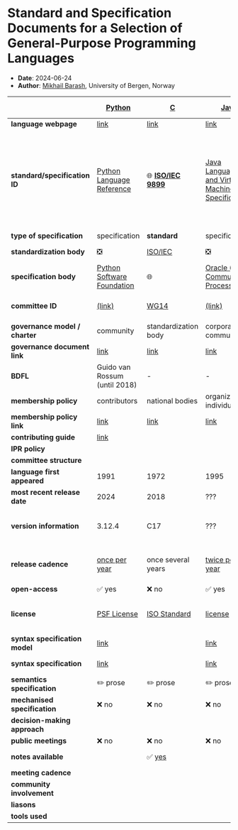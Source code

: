 # Standard and Specification Documents for a Selection of General-Purpose Programming Languages

- **Date**: 2024-06-24
- **Author**: [Mikhail Barash](https://github.com/mikbar-uib), University of Bergen, Norway

|                                | **[Python](https://en.wikipedia.org/wiki/Python_(programming_language))**   | **[C](https://en.wikipedia.org/wiki/C_(programming_language))**                      | **[Java](https://en.wikipedia.org/wiki/Java_(programming_language))**                     | **[C++](https://en.wikipedia.org/wiki/C%2B%2B)**                                    | **[C#](https://en.wikipedia.org/wiki/C_Sharp_(programming_language))**                                                                                                         | **[ECMAScript](https://en.wikipedia.org/wiki/JavaScript)**                                                      | **[Visual Basic .NET](https://en.wikipedia.org/wiki/Visual_Basic_(.NET))**                            | **[SQL](https://en.wikipedia.org/wiki/SQL)**                                       | **[PHP](https://en.wikipedia.org/wiki/PHP)**                               | **[Go](https://en.wikipedia.org/wiki/Go_(programming_language))**                                  | **[Assembly](https://en.wikipedia.org/wiki/Assembly_language)**                      | **[R](https://en.wikipedia.org/wiki/R_(programming_language))**                                        | **[Swift](https://en.wikipedia.org/wiki/Swift_(programming_language))**                                           | **[Ruby](https://en.wikipedia.org/wiki/Ruby_(programming_language))**                                      | **[Rust](https://en.wikipedia.org/wiki/Rust_(programming_language))** | **[Fortran](https://en.wikipedia.org/wiki/Fortran)**                                                                                                                                                                                                                                                                                                                                                                 | **[Ada](https://en.wikipedia.org/wiki/Ada_(programming_language))**                | **[Perl](https://en.wikipedia.org/wiki/Perl)**                                                                          | **[F#](https://en.wikipedia.org/wiki/F_Sharp_(programming_language))**   | **[COBOL](https://en.wikipedia.org/wiki/COBOL)**                                   | **[Dart](https://en.wikipedia.org/wiki/Dart_(programming_language))**                                                | **[Lua](https://en.wikipedia.org/wiki/Lua_(programming_language))** | **[Julia](https://en.wikipedia.org/wiki/Julia_(programming_language))** | **[Scala](https://en.wikipedia.org/wiki/Scala_(programming_language))**             | **[Haskell](https://en.wikipedia.org/wiki/Haskell)**                                     | **[TypeScript](https://en.wikipedia.org/wiki/TypeScript)**                     | **[D](https://en.wikipedia.org/wiki/D_(programming_language))** | **[Kotlin](https://en.wikipedia.org/wiki/Kotlin_(programming_language))**      | **[Groovy](https://en.wikipedia.org/wiki/Apache_Groovy)**                                              | **[Zig](https://en.wikipedia.org/wiki/Zig_(programming_language))** | **[Scheme](https://en.wikipedia.org/wiki/Scheme_(programming_language))**                        | **[Prolog](https://en.wikipedia.org/wiki/Prolog)**                                  | **[HTML](https://en.wikipedia.org/wiki/HTML)**                                   | **[WebAssembly](https://en.wikipedia.org/wiki/WebAssembly)**                                | **[CSS](https://en.wikipedia.org/wiki/CSS)**                               |
|--------------------------------|-----------------------------------------------------------------------------|--------------------------------------------------------------------------------------|-------------------------------------------------------------------------------------------|-------------------------------------------------------------------------------------|--------------------------------------------------------------------------------------------------------------------------------------------------------------------------------|-----------------------------------------------------------------------------------------------------------------|-------------------------------------------------------------------------------------------------------|------------------------------------------------------------------------------------|----------------------------------------------------------------------------|----------------------------------------------------------------------------------------------------|--------------------------------------------------------------------------------------|--------------------------------------------------------------------------------------------------------|-------------------------------------------------------------------------------------------------------------------|------------------------------------------------------------------------------------------------------------|-----------------------------------------------------------------------|----------------------------------------------------------------------------------------------------------------------------------------------------------------------------------------------------------------------------------------------------------------------------------------------------------------------------------------------------------------------------------------------------------------------|------------------------------------------------------------------------------------|-------------------------------------------------------------------------------------------------------------------------|--------------------------------------------------------------------------|------------------------------------------------------------------------------------|----------------------------------------------------------------------------------------------------------------------|---------------------------------------------------------------------|-------------------------------------------------------------------------|-------------------------------------------------------------------------------------|------------------------------------------------------------------------------------------|--------------------------------------------------------------------------------|-----------------------------------------------------------------|--------------------------------------------------------------------------------|--------------------------------------------------------------------------------------------------------|---------------------------------------------------------------------|--------------------------------------------------------------------------------------------------|-------------------------------------------------------------------------------------|----------------------------------------------------------------------------------|---------------------------------------------------------------------------------------------|----------------------------------------------------------------------------|
| **language webpage**           | [link](https://www.python.org/)                                             | [link](https://www.open-std.org/jtc1/sc22/wg14/)                                     | [link](https://www.oracle.com/java/)                                                      | [link](https://isocpp.org/)                                                         | [link](https://learn.microsoft.com/en-us/dotnet/csharp/)                                                                                                                       | [link](https://tc39.es/)                                                                                        | [link](https://learn.microsoft.com/en-gb/dotnet/visual-basic/)                                        |                                                                                    | [link](https://www.php.net/)                                               | [link](https://go.dev/)                                                                            |                                                                                      | [link](https://www.r-project.org/)                                                                     | [link](https://www.swift.org/)                                                                                    | [link](https://www.ruby-lang.org/en/)                                                                      | [link](https://www.rust-lang.org/)                                    | [link](https://fortran-lang.org/)                                                                                                                                                                                                                                                                                                                                                                                    | [link](https://www.adaic.org/)                                                     | [link](https://www.perl.org/)                                                                                           | [link](https://fsharp.org/), [link](https://fsharp.github.io/)           |                                                                                    | [link](https://dart.dev/)                                                                                            | [link](https://www.lua.org/)                                        | [link](https://julialang.org/)                                          | [link](http://www.scala-lang.org/)                                                  | [link](http://haskell.org/)                                                              | [link](https://www.typescriptlang.org/)                                        | [link](https://dlang.org/)                                      | [link](https://kotlinlang.org/)                                                | [link](https://groovy-lang.org/)                                                                       | [link](https://ziglang.org/)                                        | [link](https://www.scheme.org/)                                                                  |                                                                                     |                                                                                  | [link](https://webassembly.org/)                                                            |                                                                            |
| **standard/specification ID**  | [Python Language Reference](https://docs.python.org/3/reference/index.html) | :globe_with_meridians: **[ISO/IEC 9899](https://www.iso.org/standard/74528.html)**   | [Java Language and Virtual Machine Specifications](https://docs.oracle.com/javase/specs/) | :globe_with_meridians: **[ISO/IEC 14882](https://www.iso.org/standard/79358.html)** | :globe_with_meridians: **[ECMA-334](https://ecma-international.org/publications-and-standards/standards/ecma-334/), [ISO/IEC 23270](https://www.iso.org/standard/75178.html)** | :globe_with_meridians: **[ECMA-262](https://262.ecma-international.org/)**                                      | [Visual Basic Language Specification](https://www.microsoft.com/en-us/download/details.aspx?id=15039) | :globe_with_meridians: **[ISO/IEC 9075](https://www.iso.org/standard/76583.html)** | [PHP Language Specification](https://phplang.org/)                         | [The Go Programming Language Specification](https://go.dev/ref/spec)                               | :globe_with_meridians: **[IEEE 694-1985](https://standards.ieee.org/ieee/694/950/)** | [R Language Definition](https://cran.r-project.org/doc/manuals/R-lang.pdf)                             | [The Swift Programming Language](https://docs.swift.org/swift-book/documentation/the-swift-programming-language/) | :globe_with_meridians: **[JSA - JIS X 3017](https://standards.globalspec.com/std/1651983/JIS%20X%203017)** | [The Rust Reference](https://doc.rust-lang.org/reference/)            | :globe_with_meridians: **[ISO/IEC 1539-1](https://www.iso.org/standard/82170.html), :us: [Military Standard 1753](https://wg5-fortran.org/ARCHIVE/mil_std_1753.html), :us: [ANSI X 3.9 1966](https://archive.org/details/ansi-x-3.9-1966-fortran-66), :us: [ANSI X3J3/90.4](https://wg5-fortran.org/ARCHIVE/Fortran77.html), :globe_with_meridians: [ISO/IEC 9593-1:1990](https://www.iso.org/standard/17366.html)** | :globe_with_meridians: **[ISO/IEC 8652](https://www.iso.org/standard/83621.html)** | [Perl Documentation](https://perldoc.perl.org/perl)                                                                     | [The F# Language Specification](https://fsharp.org/specs/language-spec/) | :globe_with_meridians: **[ISO/IEC 1989](https://www.iso.org/standard/74527.html)** | :globe_with_meridians: **[ECMA-408](https://ecma-international.org/publications-and-standards/standards/ecma-408/)** | [Lua Reference Manual](https://www.lua.org/manual/)                 | [Julia Documentation](https://docs.julialang.org/en/v1/)                | [Scala Language Specification](https://www.scala-lang.org/files/archive/spec/2.11/) | [Haskell 2010 Language Report](https://www.haskell.org/definition/haskell2010.pdf)       |                                                                                | [D Language Reference](https://dlang.org/spec/spec.html)        | [Kotlin language specification](https://kotlinlang.org/spec/introduction.html) | [Groovy Language Documentation](https://docs.groovy-lang.org/docs/latest/html/documentation/index.pdf) | [Zig Language Reference](https://ziglang.org/documentation/master/) | :globe_with_meridians: **[IEEE 1178-1990](https://standards.ieee.org/ieee/1178/1787/)**, reports | :globe_with_meridians: **[ISO/IEC 13211](https://www.iso.org/standard/21413.html)** | :globe_with_meridians: **[HTML Specification](https://html.spec.whatwg.org/)**   | :globe_with_meridians: **[WebAssembly Specification](https://webassembly.github.io/spec/)** | :globe_with_meridians: **[CSS Snapshot](https://www.w3.org/TR/css-2023/)** |
| **type of specification**      | specification                                                               | **standard**                                                                         | specification                                                                             | **standard**                                                                        | **standard**                                                                                                                                                                   | **standard**                                                                                                    | specification                                                                                         | **standard**                                                                       | specification                                                              | specification                                                                                      | **standard**                                                                         | specification                                                                                          | specification                                                                                                     | **standard**                                                                                               | specification                                                         | **standard**                                                                                                                                                                                                                                                                                                                                                                                                         | **standard**                                                                       | specification                                                                                                           | specification                                                            | **standard**                                                                       | **standard**                                                                                                         | specification                                                       | specification                                                           | specification                                                                       | specification                                                                            | specification                                                                  | specification                                                   | specification                                                                  | specification                                                                                          | specification                                                       | **standard**                                                                                     | **standard**                                                                        | **standard**                                                                     | **standard**                                                                                | **standard**                                                               |
| **standardization body**       | :negative_squared_cross_mark:                                               | [ISO/IEC](https://www.iso.org/home.html)                                             | :negative_squared_cross_mark:                                                             | [ISO/IEC](https://www.iso.org/home.html)                                            | [Ecma](https://ecma-international.org/), [ISO](https://www.iso.org/home.html)                                                                                                  | [Ecma](https://ecma-international.org/)                                                                         | :negative_squared_cross_mark:                                                                         | [ISO/IEC](https://www.iso.org/home.html)                                           | :negative_squared_cross_mark:                                              | :negative_squared_cross_mark:                                                                      | [IEEE](https://standards.ieee.org/)                                                  | :negative_squared_cross_mark:                                                                          | :negative_squared_cross_mark:                                                                                     | [ISO/IEC](https://www.iso.org/home.html)                                                                   | :negative_squared_cross_mark:                                         | [ISO/IEC](https://www.iso.org/home.html)                                                                                                                                                                                                                                                                                                                                                                             | [ISO](https://www.iso.org/home.html)                                               | :negative_squared_cross_mark:                                                                                           | :negative_squared_cross_mark:                                            | [ISO](https://www.iso.org/home.html)                                               | [Ecma](https://ecma-international.org/)                                                                              | :negative_squared_cross_mark:                                       | :negative_squared_cross_mark:                                           | :negative_squared_cross_mark:                                                       | :negative_squared_cross_mark:                                                            | :negative_squared_cross_mark:                                                  | :negative_squared_cross_mark:                                   | :negative_squared_cross_mark:                                                  | :negative_squared_cross_mark:                                                                          | :negative_squared_cross_mark:                                       | [IEEE](https://standards.ieee.org/)                                                              | [ISO](https://www.iso.org/home.html)                                                | [WHATWG](https://whatwg.org/), [W3C](https://www.w3.org/)                        | [W3C](https://www.w3.org/)                                                                  | [W3C](https://www.w3.org/)                                                 |
| **specification body**         | [Python Software Foundation](https://www.python.org/psf-landing/)           | :globe_with_meridians:                                                               | [Oracle (Java Community Process)](https://www.jcp.org/en/home/index)                      | :globe_with_meridians:                                                              | :globe_with_meridians:                                                                                                                                                         | :globe_with_meridians:                                                                                          | [VB.NET Team (Microsoft)](https://learn.microsoft.com/en-us/dotnet/visual-basic/)                     | :globe_with_meridians:                                                             | [The PHP Foundation](https://thephp.foundation/)                           | [Go Team (Google)](https://go.dev/)                                                                | :globe_with_meridians:                                                               | [R Foundation](https://www.r-project.org/foundation/)                                                  | [Apple](https://www.swift.org/)                                                                                   | :globe_with_meridians:                                                                                     | [Rust Foundation](https://foundation.rust-lang.org/)                  | :globe_with_meridians:                                                                                                                                                                                                                                                                                                                                                                                               | :globe_with_meridians:                                                             | [The Perl & Raku Foundation](https://www.perlfoundation.org/)                                                           | [F# Software Foundation](https://fsharp.org/)                            | :globe_with_meridians:                                                             | :globe_with_meridians:                                                                                               | [Lua.org](https://lua.org/)                                         | [JuliaLang](https://julialang.org/)                                     | [Scala Center (EPFL)](https://scala.epfl.ch/)                                       | [Haskell Committee](https://www.haskell.org/haskell-org-committee/)                      | [TypeScript Team (Microsoft)](https://github.com/microsoft/TypeScript)         | [D Language Foundation](https://dlang.org/foundation/)          | [Kotlin Foundation](https://kotlinfoundation.org/)                             | [Apache Software Foundation](https://www.apache.org/)                                                  | [Zig Software Foundation](https://ziglang.org/zsf/)                 | :globe_with_meridians:                                                                           | :globe_with_meridians:                                                              | :globe_with_meridians:                                                           | :globe_with_meridians:                                                                      | :globe_with_meridians:                                                     |
| **committee ID**               | [(link)](https://peps.python.org/pep-0000/)                                 | [WG14](https://www9.open-std.org/JTC1/SC22/WG14/)                                    | [(link)](https://www.jcp.org/en/home/index)                                               | [WG21](https://www.open-std.org/jtc1/sc22/wg21/)                                    | [TC49-TG2](https://ecma-international.org/task-groups/tc49-tg2/)                                                                                                               | [TC39](https://ecma-international.org/technical-committees/tc39/)                                               |                                                                                                       | WG3                                                                                |                                                                            |                                                                                                    |                                                                                      |                                                                                                        |                                                                                                                   |                                                                                                            |                                                                       | [WG5](https://wg5-fortran.org)                                                                                                                                                                                                                                                                                                                                                                                       | [WG9](https://www9.open-std.org/JTC1/SC22/WG9/)                                    |                                                                                                                         |                                                                          | WG4                                                                                | [TC52](https://ecma-international.org/technical-committees/tc52/)                                                    |                                                                     |                                                                         |                                                                                     |                                                                                          |                                                                                |                                                                 |                                                                                | Groovy Project Management Committee                                                                    |                                                                     |                                                                                                  | WG17                                                                                |                                                                                  | [WebAssembly Community Group](https://www.w3.org/community/webassembly/)                    | [CSS Working Group](https://www.w3.org/Style/CSS/)                         |
| **governance model / charter** | community                                                                   | standardization body                                                                 | corporate, community                                                                      | standardization body                                                                | corporate                                                                                                                                                                      | standardization body                                                                                            | corporate                                                                                             | standardization body                                                               | community                                                                  | corporate                                                                                          | standardization body                                                                 | community                                                                                              | corporate, community                                                                                              | ???                                                                                                        | community                                                             | standardization body                                                                                                                                                                                                                                                                                                                                                                                                 | standardization body                                                               | community                                                                                                               | corporate                                                                | standardization body                                                               | standardization body                                                                                                 | community                                                           | community                                                               | community                                                                           | community                                                                                | community                                                                      | community                                                       | corporate                                                                      | community                                                                                              | community                                                           | standardization body                                                                             | standardization body                                                                | standardization body                                                             | standardization body                                                                        | standardization body                                                       |
| **governance document link**   | [link](https://peps.python.org/pep-0013/)                                   | [link](https://www.iso.org/committee/45202.html)                                     | [link](https://www.jcp.org/en/participation/committee#responsibilities)                   | [link](https://www.iso.org/committee/45202.html)                                    |                                                                                                                                                                                | [link](https://github.com/tc39/how-we-work)                                                                     |                                                                                                       |                                                                                    | [link](https://thephp.foundation/foundation/)                              |                                                                                                    |                                                                                      | [link](https://www.r-project.org/foundation/Rfoundation-statutes.pdf)                                  | [link](https://www.swift.org/blog/language-workgroup/)                                                            |                                                                                                            | [link](https://www.rust-lang.org/governance)                          | [link](https://www.iso.org/committee/45202.html)                                                                                                                                                                                                                                                                                                                                                                     | [link](https://www.adaic.org/community/join-ara/)                                  | [link](https://perldoc.perl.org/perlgov)                                                                                | [link](https://foundation.fsharp.org)                                    | [link](https://www.iso.org/committee/45202.html)                                   |                                                                                                                      | [link](https://www.lua.org/community.html)                          | [link](https://julialang.org/governance/)                               | [link](https://docs.scala-lang.org/sips/index.html)                                 | [link](https://www.haskell.org/haskell-org-committee/)                                   |                                                                                | [link](https://dlang.org/foundation/)                           |                                                                                | [link](https://groovy-lang.org/contribute.html)                                                        | [link](https://github.com/ziglang/zig/wiki/Community)               | [link](scheme-reports.org/2009/charter.html)                                                     | [link](https://www.iso.org/committee/45202.html)                                    | [link](https://whatwg.org/sg-agreement#steering-group)                           | [link](https://www.w3.org/2020/03/webassembly-wg-charter.html)                              | [link](https://www.w3.org/2023/01/css-2023.html)                           |
| **BDFL**                       | Guido van Rossum (until 2018)                                               | -                                                                                    | -                                                                                         | -                                                                                   | -                                                                                                                                                                              | -                                                                                                               | -                                                                                                     | -                                                                                  | -                                                                          | -                                                                                                  | -                                                                                    | -                                                                                                      | -                                                                                                                 | Yukihiro Matsumoto (originally)                                                                            | -                                                                     | -                                                                                                                                                                                                                                                                                                                                                                                                                    | -                                                                                  | -                                                                                                                       | -                                                                        | -                                                                                  | -                                                                                                                    | -                                                                   | -                                                                       | -                                                                                   | -                                                                                        | -                                                                              | -                                                               | -                                                                              | -                                                                                                      | -                                                                   | -                                                                                                | -                                                                                   | -                                                                                | -                                                                                           | -                                                                          |
| **membership policy**          | contributors                                                                | national bodies                                                                      | organizations, individuals                                                                | national bodies                                                                     | organizations                                                                                                                                                                  | organizations                                                                                                   | ???                                                                                                   | national bodies                                                                    | contributors, organizations                                                | n/a                                                                                                | n/a                                                                                  | contributors, individuals                                                                              | open to contributors                                                                                              | national bodies                                                                                            | organizations, contributors                                           | national bodies                                                                                                                                                                                                                                                                                                                                                                                                      | national bodies                                                                    | contributors                                                                                                            | n/a                                                                      | national bodies                                                                    | organizations                                                                                                        | contributors                                                        | contributors                                                            | contributors                                                                        | contributors                                                                             | contributors                                                                   | contributors                                                    | contributors                                                                   | contributors                                                                                           | contributors                                                        | contributors                                                                                     | national bodies                                                                     | open                                                                             | open                                                                                        | open                                                                       |
| **membership policy link**     | [link](https://www.python.org/psf/membership/)                              | [link](https://www.iso.org/about/members)                                            | [link](https://jcp.org/en/participation/membership)                                       | [link](https://www.iso.org/about/members)                                           |                                                                                                                                                                                | [link](https://ecma-international.org/about-ecma/join-ecma/)                                                    |                                                                                                       | [link](https://www.iso.org/about/members)                                          | [link](https://thephp.foundation/join/)                                    |                                                                                                    | [link](https://standards.ieee.org/about/membership/)                                 | [link](https://www.r-project.org/foundation/members.html), [link](https://r-consortium.org/about/join) |                                                                                                                   | [link](https://www.iso.org/about/members)                                                                  | [link](https://foundation.rust-lang.org/info/become-a-member/)        | [link](https://www.iso.org/about/members)                                                                                                                                                                                                                                                                                                                                                                            | [link](https://www.iso.org/about/members)                                          |                                                                                                                         |                                                                          | [link](https://www.iso.org/about/members)                                          |                                                                                                                      |                                                                     |                                                                         |                                                                                     |                                                                                          |                                                                                |                                                                 |                                                                                |                                                                                                        |                                                                     | [link](https://standards.ieee.org/about/membership/)                                             | [link](https://www.iso.org/about/members)                                           | [link](https://www.w3.org/membership/)                                           | [link](https://www.w3.org/membership/)                                                      | [link](https://www.w3.org/membership/)                                     |
| **contributing guide**         | [link](https://devguide.python.org/)                                        |                                                                                      |                                                                                           |                                                                                     | [link](https://github.com/dotnet/csharplang)                                                                                                                                   | [link](https://github.com/tc39/ecma262/blob/main/CONTRIBUTING.md)                                               |                                                                                                       |                                                                                    | [link](https://github.com/php/php-src/blob/master/CONTRIBUTING.md)         | [link](https://go.dev/doc/contribute)                                                              |                                                                                      | [link](https://contributor.r-project.org/rdevguide/)                                                   | [link](https://www.swift.org/contributing/)                                                                       | [link](https://docs.ruby-lang.org/en/master/contributing_md.html)                                          | [link](https://github.com/rust-lang/rust/blob/master/CONTRIBUTING.md) |                                                                                                                                                                                                                                                                                                                                                                                                                      |                                                                                    | [link](https://blogs.perl.org/users/zoffix_znet/2018/08/introducing-newcomer-guide-to-contributing-to-core-perl-6.html) | [link](https://github.com/fsharp/fsharp/blob/master/CONTRIBUTING.md)     |                                                                                    | [link](https://github.com/dart-lang/sdk/blob/main/CONTRIBUTING.md)                                                   |                                                                     | [link](https://github.com/JuliaLang/julia/blob/master/CONTRIBUTING.md)  | [link](https://docs.scala-lang.org/contribute/guide.html)                           | [link](https://www.haskell.org/ghc/blog/20160620-ContributingToGhc.html)                 | [link](https://github.com/microsoft/TypeScript/blob/main/CONTRIBUTING.md)      | [link](https://wiki.dlang.org/Get_involved)                     | [link](https://kotlinlang.org/docs/contribute.html)                            | [link](https://github.com/apache/groovy/blob/master/CONTRIBUTING.md)                                   | [link](https://github.com/ziglang/zig/wiki/Contributing)            |                                                                                                  |                                                                                     | [link](https://github.com/whatwg/html/blob/main/CONTRIBUTING.md)                 | [link](https://github.com/WebAssembly/design/blob/main/Contributing.md)                     |                                                                            |
| **IPR policy**                 |                                                                             |                                                                                      |                                                                                           |                                                                                     |                                                                                                                                                                                |                                                                                                                 |                                                                                                       |                                                                                    |                                                                            |                                                                                                    |                                                                                      |                                                                                                        |                                                                                                                   |                                                                                                            |                                                                       |                                                                                                                                                                                                                                                                                                                                                                                                                      |                                                                                    |                                                                                                                         |                                                                          |                                                                                    |                                                                                                                      |                                                                     |                                                                         |                                                                                     |                                                                                          |                                                                                |                                                                 |                                                                                |                                                                                                        |                                                                     |                                                                                                  |                                                                                     |                                                                                  |                                                                                             |                                                                            |
| **committee structure**        |                                                                             |                                                                                      |                                                                                           |                                                                                     |                                                                                                                                                                                |                                                                                                                 |                                                                                                       |                                                                                    |                                                                            |                                                                                                    |                                                                                      |                                                                                                        |                                                                                                                   |                                                                                                            |                                                                       |                                                                                                                                                                                                                                                                                                                                                                                                                      |                                                                                    |                                                                                                                         |                                                                          |                                                                                    |                                                                                                                      |                                                                     |                                                                         |                                                                                     |                                                                                          |                                                                                |                                                                 |                                                                                |                                                                                                        |                                                                     |                                                                                                  |                                                                                     |                                                                                  |                                                                                             |                                                                            |
| **language first appeared**    | 1991                                                                        | 1972                                                                                 | 1995                                                                                      | 1985                                                                                | 2000                                                                                                                                                                           | 1995                                                                                                            | 2001                                                                                                  | 1974                                                                               | 1995                                                                       | 2009                                                                                               | 1947                                                                                 | 1993                                                                                                   | 2014                                                                                                              | 1995                                                                                                       | 2015                                                                  | 1957                                                                                                                                                                                                                                                                                                                                                                                                                 | 1980                                                                               | 1987                                                                                                                    | 2005                                                                     | 1959                                                                               | 2011                                                                                                                 | 1993                                                                | 2012                                                                    | 2004                                                                                | 1990                                                                                     | 2012                                                                           | 2001                                                            | 2011                                                                           | 2003                                                                                                   | 2016                                                                | 1975                                                                                             | 1972                                                                                | 1993                                                                             | 2017                                                                                        | 1996                                                                       |
| **most recent release date**   | 2024                                                                        | 2018                                                                                 | ???                                                                                       | 2020                                                                                | 2024                                                                                                                                                                           | 2023                                                                                                            | 2024                                                                                                  | 2023                                                                               | 2024                                                                       | 2024                                                                                               | n/a                                                                                  | 2024                                                                                                   | 2024                                                                                                              | 2024                                                                                                       | 2024                                                                  | 2023                                                                                                                                                                                                                                                                                                                                                                                                                 | 2023                                                                               | 2024                                                                                                                    | 2023                                                                     | 2023                                                                               | 2024                                                                                                                 | 2023                                                                | 2024                                                                    | 2024                                                                                | 2010                                                                                     | 2024                                                                           | 2024                                                            | 2024                                                                           | 2024                                                                                                   | 2024                                                                | 2013                                                                                             | ???                                                                                 | 2024                                                                             | ???                                                                                         | ???                                                                        |
| **version information**        | 3.12.4                                                                      | C17                                                                                  | ???                                                                                       | 20                                                                                  | 13.0                                                                                                                                                                           | 15                                                                                                              | 17.9.2                                                                                                | 2023                                                                               | 8.3.8                                                                      | 1.22.4                                                                                             | n/a                                                                                  | 4.4.1                                                                                                  | 5.10.1                                                                                                            | 3.3.3                                                                                                      | 1.79.0                                                                | 2023                                                                                                                                                                                                                                                                                                                                                                                                                 | ???                                                                                | 5.40.0                                                                                                                  | 8.0.0                                                                    | 2023                                                                               | 3.4.4                                                                                                                | 5.4.6                                                               | 1.10.4                                                                  | 3.4.0                                                                               | 2010                                                                                     | 5.4.2                                                                          | 2.108.0                                                         | 2.0.0                                                                          | 4.0.21                                                                                                 | 0.13.0                                                              | R7RS                                                                                             | ???                                                                                 | continuous release (["Living Standard"](https://whatwg.org/faq#living-standard)) | ???                                                                                         | ???                                                                        |
| **release cadence**            | [once per year](https://devguide.python.org/versions/#python-release-cycle) | once several years                                                                   | [twice per year](https://www.oracle.com/java/technologies/java-se-support-roadmap.html)   | every 3 years                                                                       | ???                                                                                                                                                                            | once per year                                                                                                   | ???                                                                                                   | once several years                                                                 | [once per year](https://www.php.net/supported-versions.php)                | ???                                                                                                |                                                                                      | once per year???                                                                                       | once per year???                                                                                                  | once per year???                                                                                           | every six weeks                                                       | irregular                                                                                                                                                                                                                                                                                                                                                                                                            | irregular???                                                                       | once per year???                                                                                                        | once per year???                                                         | irregular???                                                                       | ???                                                                                                                  | irregular???                                                        | once per year???                                                        | once per year???                                                                    | once per year???                                                                         | ???                                                                            | ???                                                             | ???, [link](https://blog.jetbrains.com/kotlin/category/releases/)              | ???, [link](http://groovy-lang.org/releases.html#notes5.0)                                             | ???                                                                 | ???                                                                                              | ???                                                                                 | continuous release (["Living Standard"](https://whatwg.org/faq#living-standard)) | ???                                                                                         | ???                                                                        |
| **open-access**                | :white_check_mark: yes                                                      | :x: no                                                                               | :white_check_mark: yes                                                                    | :x: no                                                                              | :white_check_mark: yes                                                                                                                                                         | :white_check_mark: yes                                                                                          | :white_check_mark: yes                                                                                | :x: no                                                                             | :white_check_mark: yes                                                     | :white_check_mark: yes                                                                             | ???                                                                                  | :white_check_mark: yes                                                                                 | :white_check_mark: yes                                                                                            | :white_check_mark: yes                                                                                     | :white_check_mark: yes                                                | :x: no                                                                                                                                                                                                                                                                                                                                                                                                               | :x: no                                                                             | :white_check_mark: yes                                                                                                  | :white_check_mark: yes                                                   | :x: no                                                                             | :white_check_mark: yes                                                                                               | :white_check_mark: yes                                              | :white_check_mark: yes                                                  | :white_check_mark: yes                                                              | :white_check_mark: yes                                                                   | :white_check_mark: yes                                                         | :white_check_mark: yes                                          | :white_check_mark: yes                                                         | :white_check_mark: yes                                                                                 | :white_check_mark: yes                                              | :white_check_mark: yes                                                                           | :x: no                                                                              | :white_check_mark: yes                                                           | :white_check_mark: yes                                                                      | :white_check_mark: yes                                                     |
| **license**                    | [PSF License](https://docs.python.org/3/license.html)                       | [ISO Standard](https://www.iso.org/terms-conditions-licence-agreement.html)          | [license](https://www.oracle.com/java/technologies/javase/jdk-faqs.html)                  | [ISO Standard](https://www.iso.org/terms-conditions-licence-agreement.html)         | [Ecma Default Copyright Notice](https://ecma-international.org/policies/by-ipr/ecma-text-copyright-policy/)                                                                    | [Ecma Alternative Copyright Notice](https://ecma-international.org/policies/by-ipr/ecma-text-copyright-policy/) | ???                                                                                                   | [ISO Standard](https://www.iso.org/terms-conditions-licence-agreement.html)        | [Creative Commons Attribution 3.0](https://www.php.net/license/)           | ???                                                                                                | ???                                                                                  | GNU???                                                                                                 | Apache License 2.0???                                                                                             | BSD-2-Clause???                                                                                            | ???                                                                   | [ISO Standard](https://www.iso.org/terms-conditions-licence-agreement.html)                                                                                                                                                                                                                                                                                                                                          | [ISO Standard](https://www.iso.org/terms-conditions-licence-agreement.html)        | [GPL???]()                                                                                                              | Apache License 2.0???                                                    | [ISO Standard](https://www.iso.org/terms-conditions-licence-agreement.html)        | [Ecma Copyright Notice](https://ecma-international.org/policies/by-ipr/ecma-text-copyright-policy/)                  | [MIT License]()                                                     | MIT License                                                             | Apache License 2.0                                                                  | BSD???                                                                                   | Apache License 2.0                                                             | Boost Software License                                          | Apache License 2.0                                                             | Apache License 2.0                                                                                     | MIT License                                                         | GPL for some, varies                                                                             | [ISO Standard](https://www.iso.org/terms-conditions-licence-agreement.html)         | MIT???                                                                           | [W3C Document License](https://www.w3.org/copyright/document-license-2023/)                 | ???                                                                        |
| **syntax specification model** | [link](https://peps.python.org/pep-0617/)                                   |                                                                                      | [link](https://docs.oracle.com/javase/specs/jls/se22/html/jls-2.html)                     |                                                                                     | Sect. 6.2. of: [link](https://ecma-international.org/wp-content/uploads/ECMA-334_7th_edition_december_2023.pdf)                                                                | [link](https://262.ecma-international.org/14.0/#sec-syntactic-and-lexical-grammars)                             |                                                                                                       |                                                                                    |                                                                            | [link](https://en.wikipedia.org/wiki/Wirth_syntax_notation)                                        |                                                                                      |                                                                                                        |                                                                                                                   |                                                                                                            | [link](https://doc.rust-lang.org/reference/)                          |                                                                                                                                                                                                                                                                                                                                                                                                                      |                                                                                    |                                                                                                                         |                                                                          |                                                                                    |                                                                                                                      | Sect. 2 of: [link](https://www.lua.org/manual/5.1/manual.html)      |                                                                         |                                                                                     | Sect. 10.1 of: [link](https://www.haskell.org/onlinereport/haskell2010/haskellch10.html) |                                                                                |                                                                 | [link](https://kotlinlang.org/docs/reference/grammar.html)                     |                                                                                                        | [link](https://en.wikipedia.org/wiki/Yacc)                          |                                                                                                  |                                                                                     | informal                                                                         | [link](https://webassembly.github.io/spec/core/text/conventions.html#grammar)               |                                                                            |
| **syntax specification**       | [link](https://docs.python.org/3/reference/grammar.html)                    |                                                                                      | [link](https://docs.oracle.com/javase/specs/jls/se22/html/jls-19.html)                    |                                                                                     | Appendix A of: [link](https://ecma-international.org/wp-content/uploads/ECMA-334_7th_edition_december_2023.pdf)                                                                | [link](https://262.ecma-international.org/14.0/#sec-grammar-summary)                                            |                                                                                                       |                                                                                    | [link](https://github.com/php/php-langspec/blob/master/spec/19-grammar.md) | parser: [link](https://github.com/golang/go/blob/master/src/cmd/compile/internal/syntax/parser.go) |                                                                                      |                                                                                                        | [link](https://docs.swift.org/swift-book/documentation/the-swift-programming-language/summaryofthegrammar/)       | [link](https://ruby-doc.org/docs/ruby-doc-bundle/Manual/man-1.4/syntax.html)                               | obsolete: [link](https://github.com/rust-lang/wg-grammar)             |                                                                                                                                                                                                                                                                                                                                                                                                                      |                                                                                    | [link](https://perldoc.perl.org/perlsyn)                                                                                |                                                                          |                                                                                    |                                                                                                                      | Sect. 8 of: [link](https://www.lua.org/manual/5.1/manual.html)      | [link](https://juliadatascience.io/syntax)                              | [link](https://docs.scala-lang.org/scala3/reference/syntax.html)                    | [link](https://www.haskell.org/onlinereport/haskell2010/haskellch10.html)                | obsolete: [link](http://bartvds.github.io/tsspec-html/0.9.1/dist/grammar.html) | [link](https://dlang.org/spec/grammar.html)                     | [link](https://kotlinlang.org/docs/reference/grammar.html)                     | [link](https://www.groovy-lang.org/syntax.html)                                                        | [link](https://ziglang.org/documentation/master/#Grammar)           | [link](https://www.scheme.com/tspl2d/grammar.html)                                               |                                                                                     | [link](https://www.w3.org/TR/2011/WD-html5-20110525/syntax.html)                 | [link](https://webassembly.github.io/spec/core/text/index.html)                             | [link](https://www.w3.org/TR/CSS21/grammar.html)                           |
| **semantics specification**    | :pencil2: prose                                                             | :pencil2: prose                                                                      | :pencil2: prose                                                                           | :pencil2: prose                                                                     | :pencil2: prose                                                                                                                                                                | prose+?                                                                                                         | :pencil2: prose                                                                                       | :pencil2: prose                                                                    | :pencil2: prose                                                            | :pencil2: prose                                                                                    | :pencil2: prose                                                                      | :pencil2: prose                                                                                        | :pencil2: prose                                                                                                   | :pencil2: prose                                                                                            | :pencil2: prose                                                       | :pencil2: prose                                                                                                                                                                                                                                                                                                                                                                                                      | :pencil2: prose                                                                    | :pencil2: prose                                                                                                         | :pencil2: prose                                                          | :pencil2: prose                                                                    | :pencil2: prose                                                                                                      | :pencil2: prose                                                     | :pencil2: prose                                                         | :pencil2: prose                                                                     | prose+?                                                                                  | :pencil2: prose                                                                | :pencil2: prose                                                 | :pencil2: prose                                                                | :pencil2: prose                                                                                        | :pencil2: prose                                                     | :pencil2: prose                                                                                  | prose+?                                                                             | :pencil2: prose                                                                  | :gear: operational semantics                                                                | :pencil2: prose                                                            |
| **mechanised specification**   | :x: no                                                                      | :x: no                                                                               | :x: no                                                                                    | :x: no                                                                              | :x: no                                                                                                                                                                         | :x: no                                                                                                          | :x: no                                                                                                | :x: no                                                                             | :x: no                                                                     | :x: no                                                                                             | :x: no                                                                               | :x: no                                                                                                 | :x: no                                                                                                            | :x: no                                                                                                     | partially?                                                            | :x: no                                                                                                                                                                                                                                                                                                                                                                                                               | :x: no                                                                             | :x: no                                                                                                                  | :x: no                                                                   | :x: no                                                                             | :x: no                                                                                                               | :x: no                                                              | :x: no                                                                  | :x: no                                                                              | partially?                                                                               | :x: no                                                                         | :x: no                                                          | :x: no                                                                         | :x: no                                                                                                 | :x: no                                                              | :x: no                                                                                           | :x: no                                                                              | :x: no                                                                           | :white_check_mark: yes                                                                      | :x: no                                                                     |
| **decision-making approach**   |                                                                             |                                                                                      |                                                                                           |                                                                                     |                                                                                                                                                                                |                                                                                                                 |                                                                                                       |                                                                                    |                                                                            |                                                                                                    |                                                                                      |                                                                                                        |                                                                                                                   |                                                                                                            |                                                                       |                                                                                                                                                                                                                                                                                                                                                                                                                      |                                                                                    |                                                                                                                         |                                                                          |                                                                                    |                                                                                                                      |                                                                     |                                                                         |                                                                                     |                                                                                          |                                                                                |                                                                 |                                                                                |                                                                                                        |                                                                     |                                                                                                  |                                                                                     |                                                                                  |                                                                                             |                                                                            |
| **public meetings**            | :x: no                                                                      | :x: no                                                                               | :x: no                                                                                    | :x: no                                                                              | :x: no                                                                                                                                                                         | :x: no                                                                                                          | :x: no                                                                                                | :x: no                                                                             | :x: no                                                                     | :x: no                                                                                             | :x: no                                                                               | :x: no                                                                                                 | :x: no                                                                                                            | :x: no                                                                                                     | :x: no                                                                | :x: no                                                                                                                                                                                                                                                                                                                                                                                                               | :x: no                                                                             | :x: no                                                                                                                  | :x: no                                                                   | :x: no                                                                             | :x: no                                                                                                               |                                                                     | :x: no                                                                  | :x: no                                                                              | :x: no                                                                                   | :x: no                                                                         | :x: no                                                          | :x: no                                                                         | :x: no                                                                                                 | :x: no                                                              |                                                                                                  | :x: no                                                                              | :white_check_mark: yes?                                                          | :white_check_mark: yes?                                                                     | :white_check_mark: yes?                                                    |
| **notes available**            |                                                                             | :white_check_mark: [yes](https://www9.open-std.org/JTC1/SC22/WG14/www/meetings.html) |                                                                                           | :white_check_mark: [yes](https://www.open-std.org/jtc1/sc22/wg21/docs/meetings)     | :white_check_mark: [yes](https://github.com/dotnet/csharplang/tree/main/meetings)                                                                                              | :white_check_mark: [yes](https://github.com/tc39/notes)                                                         |                                                                                                       |                                                                                    |                                                                            |                                                                                                    |                                                                                      |                                                                                                        |                                                                                                                   | informal: [link](https://github.com/ruby/dev-meeting-log)                                                  | archive: [link](https://github.com/rust-lang/meeting-minutes)         | :white_check_mark: [yes](https://wg5-fortran.org/meetings.html)                                                                                                                                                                                                                                                                                                                                                      |                                                                                    | :white_check_mark: [yes](https://psc.perlhacks.com)                                                                     |                                                                          |                                                                                    |                                                                                                                      |                                                                     |                                                                         |                                                                                     | archive: [link](https://docs.scala-lang.org/sips/minutes/)                               |                                                                                |                                                                 |                                                                                | :white_check_mark: [yes](https://whimsy.apache.org/board/minutes/Groovy.html)                          |                                                                     |                                                                                                  |                                                                                     | :white_check_mark: yes                                                           | :white_check_mark: [yes](https://github.com/WebAssembly/meetings)                           | :white_check_mark: yes                                                     |
| **meeting cadence**            |                                                                             |                                                                                      |                                                                                           |                                                                                     |                                                                                                                                                                                |                                                                                                                 |                                                                                                       |                                                                                    |                                                                            |                                                                                                    |                                                                                      |                                                                                                        |                                                                                                                   |                                                                                                            |                                                                       |                                                                                                                                                                                                                                                                                                                                                                                                                      |                                                                                    |                                                                                                                         |                                                                          |                                                                                    |                                                                                                                      |                                                                     |                                                                         |                                                                                     |                                                                                          |                                                                                |                                                                 |                                                                                |                                                                                                        |                                                                     |                                                                                                  |                                                                                     |                                                                                  |                                                                                             |                                                                            |
| **community involvement**      |                                                                             |                                                                                      |                                                                                           |                                                                                     |                                                                                                                                                                                |                                                                                                                 |                                                                                                       |                                                                                    |                                                                            |                                                                                                    |                                                                                      |                                                                                                        |                                                                                                                   |                                                                                                            |                                                                       |                                                                                                                                                                                                                                                                                                                                                                                                                      |                                                                                    |                                                                                                                         |                                                                          |                                                                                    |                                                                                                                      |                                                                     |                                                                         |                                                                                     |                                                                                          |                                                                                |                                                                 |                                                                                |                                                                                                        |                                                                     |                                                                                                  |                                                                                     |                                                                                  |                                                                                             |                                                                            |
| **liasons**                    |                                                                             |                                                                                      |                                                                                           |                                                                                     |                                                                                                                                                                                |                                                                                                                 |                                                                                                       |                                                                                    |                                                                            |                                                                                                    |                                                                                      |                                                                                                        |                                                                                                                   |                                                                                                            |                                                                       |                                                                                                                                                                                                                                                                                                                                                                                                                      |                                                                                    |                                                                                                                         |                                                                          |                                                                                    |                                                                                                                      |                                                                     |                                                                         |                                                                                     |                                                                                          |                                                                                |                                                                 |                                                                                |                                                                                                        |                                                                     |                                                                                                  |                                                                                     |                                                                                  |                                                                                             |                                                                            |
| **tools used**                 |                                                                             |                                                                                      |                                                                                           |                                                                                     |                                                                                                                                                                                |                                                                                                                 |                                                                                                       |                                                                                    |                                                                            |                                                                                                    |                                                                                      |                                                                                                        |                                                                                                                   |                                                                                                            |                                                                       |                                                                                                                                                                                                                                                                                                                                                                                                                      |                                                                                    |                                                                                                                         |                                                                          |                                                                                    |                                                                                                                      |                                                                     |                                                                         |                                                                                     |                                                                                          |                                                                                |                                                                 |                                                                                |                                                                                                        |                                                                     |                                                                                                  |                                                                                     |                                                                                  |                                                                                             |                                                                            |
